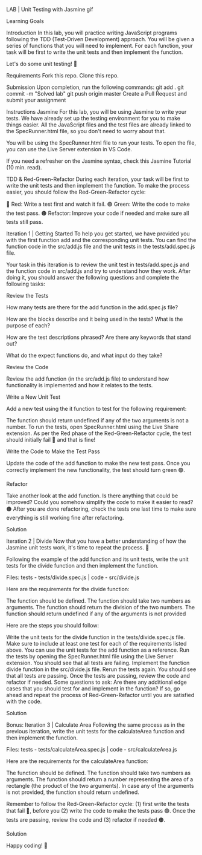 LAB | Unit Testing with Jasmine
gif

Learning Goals

Introduction
In this lab, you will practice writing JavaScript programs following the TDD (Test-Driven Development) approach. You will be given a series of functions that you will need to implement. For each function, your task will be first to write the unit tests and then implement the function.

Let's do some unit testing! 🧪

Requirements
Fork this repo.
Clone this repo.

Submission
Upon completion, run the following commands:
git add .
git commit -m "Solved lab"
git push origin master
Create a Pull Request and submit your assignment

Instructions
Jasmine
For this lab, you will be using Jasmine to write your tests. We have already set up the testing environment for you to make things easier. All the JavaScript files and the test files are already linked to the SpecRunner.html file, so you don't need to worry about that.

You will be using the SpecRunner.html file to run your tests. To open the file, you can use the Live Server extension in VS Code.

If you need a refresher on the Jasmine syntax, check this Jasmine Tutorial (10 min. read).

TDD & Red-Green-Refactor
During each iteration, your task will be first to write the unit tests and then implement the function. To make the process easier, you should follow the Red-Green-Refactor cycle:

🔴 Red: Write a test first and watch it fail.
🟢 Green: Write the code to make the test pass.
🟠 Refactor: Improve your code if needed and make sure all tests still pass.

Iteration 1 | Getting Started
To help you get started, we have provided you with the first function add and the corresponding unit tests. You can find the function code in the src/add.js file and the unit tests in the tests/add.spec.js file.

Your task in this iteration is to review the unit test in tests/add.spec.js and the function code in src/add.js and try to understand how they work. After doing it, you should answer the following questions and complete the following tasks:

Review the Tests

How many tests are there for the add function in the add.spec.js file?

How are the blocks describe and it being used in the tests? What is the purpose of each?

How are the test descriptions phrased? Are there any keywords that stand out?

What do the expect functions do, and what input do they take?

Review the Code

Review the add function (in the src/add.js file) to understand how functionality is implemented and how it relates to the tests.

Write a New Unit Test

Add a new test using the it function to test for the following requirement:

The function should return undefined if any of the two arguments is not a number.
To run the tests, open SpecRunner.html using the Live Share extension.
As per the Red phase of the Red-Green-Refactor cycle, the test should initially fail 🔴 and that is fine!

Write the Code to Make the Test Pass

Update the code of the add function to make the new test pass.
Once you correctly implement the new functionality, the test should turn green 🟢.

Refactor

Take another look at the add function. Is there anything that could be improved? Could you somehow simplify the code to make it easier to read? 🟠
After you are done refactoring, check the tests one last time to make sure everything is still working fine after refactoring.

Solution

Iteration 2 | Divide
Now that you have a better understanding of how the Jasmine unit tests work, it's time to repeat the process. 🧪

Following the example of the add function and its unit tests, write the unit tests for the divide function and then implement the function.

Files: tests - tests/divide.spec.js | code - src/divide.js

Here are the requirements for the divide function:

The function should be defined.
The function should take two numbers as arguments.
The function should return the division of the two numbers.
The function should return undefined if any of the arguments is not provided

Here are the steps you should follow:

Write the unit tests for the divide function in the tests/divide.spec.js file. Make sure to include at least one test for each of the requirements listed above.
You can use the unit tests for the add function as a reference.
Run the tests by opening the SpecRunner.html file using the Live Server extension. You should see that all tests are failing.
Implement the function divide function in the src/divide.js file.
Rerun the tests again. You should see that all tests are passing.
Once the tests are passing, review the code and refactor if needed. Some questions to ask: Are there any additional edge cases that you should test for and implement in the function? If so, go ahead and repeat the process of Red-Green-Refactor until you are satisfied with the code.

Solution

Bonus: Iteration 3 | Calculate Area
Following the same process as in the previous iteration, write the unit tests for the calculateArea function and then implement the function.

Files: tests - tests/calculateArea.spec.js | code - src/calculateArea.js

Here are the requirements for the calculateArea function:

The function should be defined.
The function should take two numbers as arguments.
The function should return a number representing the area of a rectangle (the product of the two arguments).
In case any of the arguments is not provided, the function should return undefined.

Remember to follow the Red-Green-Refactor cycle: (1) first write the tests that fail 🔴, before you (2) write the code to make the tests pass 🟢. Once the tests are passing, review the code and (3) refactor if needed 🟠.

Solution

Happy coding! 💙
